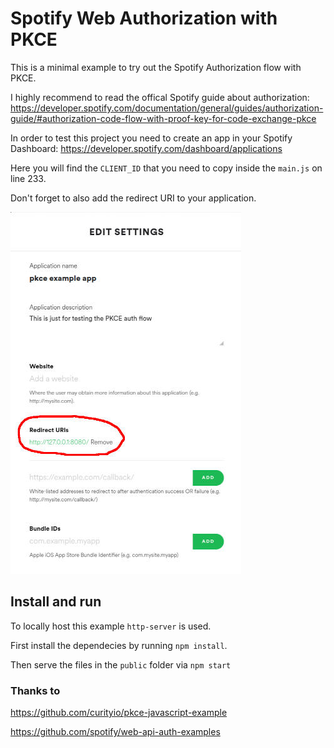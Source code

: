 # Spotify Web Authorization with PKCE
This is a minimal example to try out the Spotify Authorization flow with PKCE.

I highly recommend to read the offical Spotify guide about authorization: https://developer.spotify.com/documentation/general/guides/authorization-guide/#authorization-code-flow-with-proof-key-for-code-exchange-pkce

In order to test this project you need to create an app in your Spotify Dashboard: https://developer.spotify.com/dashboard/applications

Here you will find the `CLIENT_ID` that you need to copy inside the `main.js` on line 233.

Don't forget to also add the redirect URI to your application.

![Spotify Dashboard - App Settings](app-redirect-settings.jpg)

## Install and run
To locally host this example `http-server` is used.

First install the dependecies by running `npm install`.

Then serve the files in the `public` folder via `npm start`

### Thanks to
https://github.com/curityio/pkce-javascript-example

https://github.com/spotify/web-api-auth-examples
